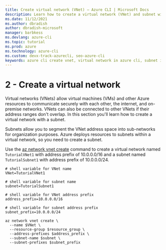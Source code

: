 ```yaml
---
title: Create virtual network (VNet) – Azure CLI | Microsoft Docs
description: Learn how to create a virtual network (VNet) and subnet with the Azure CLI .
ms.date: 11/12/2021
ms.author: dbradish
author: dbradish-microsoft
manager: barbkess
ms.devlang: azure-cli
ms.topic: tutorial
ms.prod: azure
ms.technology: azure-cli
ms.custom: devx-track-azurecli, seo-azure-cli
keywords: azure cli create vnet, virtual network in azure cli, subnet in virtual network
---
```


# 2 - Create a virtual network

Virtual networks (VNets) allow virtual machines (VMs) and other Azure resources to communicate securely with each other, the internet, and on-premise networks. VNets can also be connected to other VNets if their address ranges don't overlap. In this section you'll learn how to create a virtual network with a subnet.

Subnets allow you to segment the VNet address space into sub-networks for organization purposes. Azure deploys resources to subnets within a virtual network, so you need to create a subnet.

Use the [az network vnet create](/cli/azure/network/vnet#az_network_vnet_create) command to create a virtual network named `TutorialVNet1` with address prefix of 10.0.0.0/16 and a subnet named `TutorialSubnet1` with address prefix of 10.0.0.0/24.

```azurecli-interactive
# shell variable for VNet name
VNet=TutorialVNet1

# shell variable for subnet name
subnet=TutorialSubnet1

# shell variable for VNet address prefix
address_prefix=10.0.0.0/16

# shell variable for subnet address prefix
subnet_prefix=10.0.0.0/24

az network vnet create \
  --name $VNet \
  --resource-group $resource_group \
  --address-prefixes $address_prefix \
  --subnet-name $subnet \
  --subnet-prefixes $subnet_prefix
```
